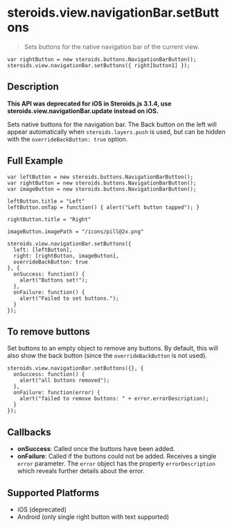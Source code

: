 steroids.view.navigationBar.setButtons
=================

  > Sets buttons for the native navigation bar of the current view.

    var rightButton = new steroids.buttons.NavigationBarButton();
    steroids.view.navigationBar.setButtons({ right[button1] });


Description
-----------

**This API was deprecated for iOS in Steroids.js 3.1.4, use steroids.view.navigationBar.update instead on iOS.**

Sets native buttons for the navigation bar. The Back button on the left will appear automatically when `steroids.layers.push` is used, but can be hidden with the `overrideBackButton: true` option.


Full Example
-------------

    var leftButton = new steroids.buttons.NavigationBarButton();
    var rightButton = new steroids.buttons.NavigationBarButton();
    var imageButton = new steroids.buttons.NavigationBarButton();

    leftButton.title = "Left"
    leftButton.onTap = function() { alert("Left button tapped"); }

    rightButton.title = "Right"

    imageButton.imagePath = "/icons/pill@2x.png"

    steroids.view.navigationBar.setButtons({
      left: [leftButton],
      right: [rightButton, imageButton],
      overrideBackButton: true
    }, {
      onSuccess: function() {
        alert("Buttons set!");
      },
      onFailure: function() {
        alert("Failed to set buttons.");
      }
    });

To remove buttons
-----------------

Set buttons to an empty object to remove any buttons. By default, this will also show the back button (since the `overrideBackButton` is not used).

    steroids.view.navigationBar.setButtons({}, {
      onSuccess: function() {
        alert("all buttons removed");
      },
      onFailure: function(error) {
        alert("failed to remove buttons: " + error.errorDescription);
      }
    });


Callbacks
---------

- __onSuccess__: Called once the buttons have been added.
- __onFailure__: Called if the buttons could not be added. Receives a single `error` parameter. The `error` object has the property `errorDescription` which reveals further details about the error.


Supported Platforms
-------------------

- iOS (deprecated)
- Android (only single right button with text supported)
